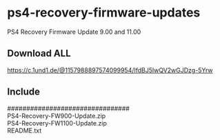 # ps4-recovery-firmware-updates
PS4 Recovery Firmware Update 9.00 and 11.00<br>

## Download ALL
https://c.1und1.de/@1157988897574099954/IfdBJ5lwQV2wGJDzg-5Yrw

## Include
################################<br>
PS4-Recovery-FW900-Update.zip<br>
PS4-Recovery-FW1100-Update.zip<br>
README.txt<br>
